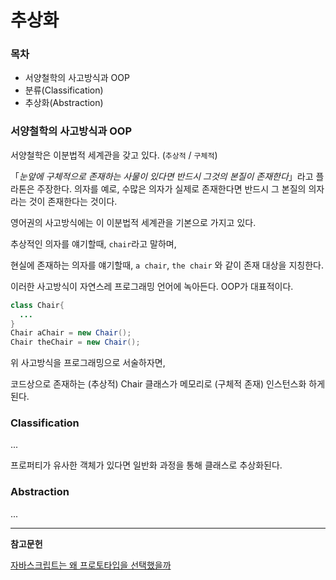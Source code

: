 # 추상화

### 목차

- 서양철학의 사고방식과 OOP
- 분류(Classification)
- 추상화(Abstraction)

### 서양철학의 사고방식과 OOP

서양철학은 이분법적 세계관을 갖고 있다. (`추상적` / `구체적`)

「_눈앞에 구체적으로 존재하는 사물이 있다면 반드시 그것의 본질이 존재한다_」라고 플라톤은 주장한다.
의자를 예로, 수많은 의자가 실제로 존재한다면 반드시 그 본질의 의자라는 것이 존재한다는 것이다.

영어권의 사고방식에는 이 이분법적 세계관을 기본으로 가지고 있다.

추상적인 의자를 얘기할때, `chair`라고 말하며,

현실에 존재하는 의자를 얘기할때, `a chair`, `the chair` 와 같이 존재 대상을 지칭한다.

이러한 사고방식이 자연스레 프로그래밍 언어에 녹아든다. OOP가 대표적이다.

```Java
class Chair{
  ...
}
Chair aChair = new Chair();
Chair theChair = new Chair();
```

위 사고방식을 프로그래밍으로 서술하자면,

코드상으로 존재하는 (추상적) Chair 클래스가 메모리로 (구체적 존재) 인스턴스화 하게 된다.

### Classification

...

프로퍼티가 유사한 객체가 있다면 일반화 과정을 통해 클래스로 추상화된다.

### Abstraction

...

<hr/>

**참고문헌**

[자바스크립트는 왜 프로토타입을 선택했을까](https://medium.com/@limsungmook/%EC%9E%90%EB%B0%94%EC%8A%A4%ED%81%AC%EB%A6%BD%ED%8A%B8%EB%8A%94-%EC%99%9C-%ED%94%84%EB%A1%9C%ED%86%A0%ED%83%80%EC%9E%85%EC%9D%84-%EC%84%A0%ED%83%9D%ED%96%88%EC%9D%84%EA%B9%8C-997f985adb42)

